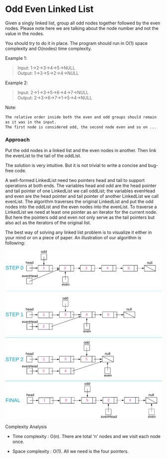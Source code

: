 # Odd Even Linked List

Given a singly linked list, group all odd nodes together followed by the even nodes. Please note here we are talking about the node number and not the value in the nodes.

You should try to do it in place. The program should run in O(1) space complexity and O(nodes) time complexity.

Example 1:

>Input: 1->2->3->4->5->NULL   
>Output: 1->3->5->2->4->NULL

Example 2:

>Input: 2->1->3->5->6->4->7->NULL   
>Output: 2->3->6->7->1->5->4->NULL

Note:

    The relative order inside both the even and odd groups should remain as it was in the input.
    The first node is considered odd, the second node even and so on ...
    
### Approach

Put the odd nodes in a linked list and the even nodes in another. Then link the evenList to the tail of the oddList.

The solution is very intuitive. But it is not trivial to write a concise and bug-free code.

A well-formed LinkedList need two pointers head and tail to support operations at both ends. The variables head and odd are the head pointer and tail pointer of one LinkedList we call oddList; the variables evenHead and even are the head pointer and tail pointer of another LinkedList we call evenList. The algorithm traverses the original LinkedList and put the odd nodes into the oddList and the even nodes into the evenList. To traverse a LinkedList we need at least one pointer as an iterator for the current node. But here the pointers odd and even not only serve as the tail pointers but also act as the iterators of the original list.

The best way of solving any linked list problem is to visualize it either in your mind or on a piece of paper. An illustration of our algorithm is following:

![Algorithm](https://raw.githubusercontent.com/sujitr/tidbits/master/algorithms/src/main/resources/328_Odd_Even.svg)

Complexity Analysis

* Time complexity : O(n). There are total 'n' nodes and we visit each node once.

* Space complexity : O(1). All we need is the four pointers.




